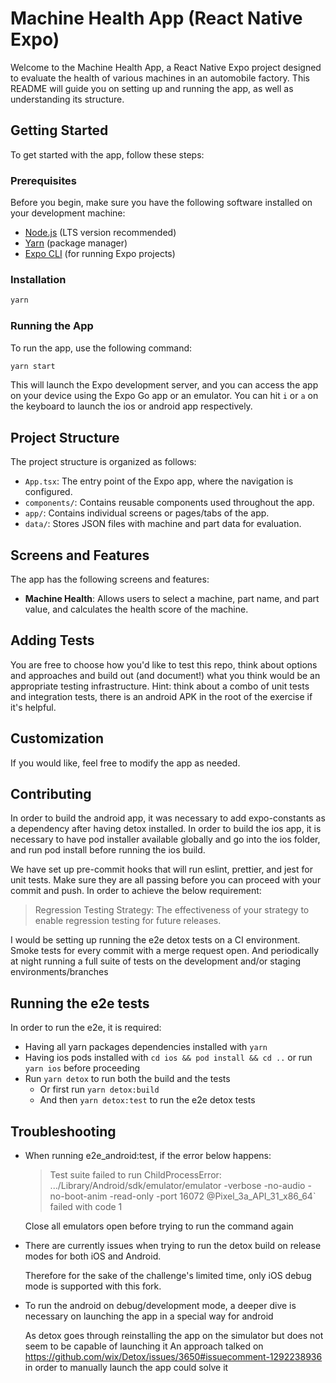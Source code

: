 # Machine Health App (React Native Expo)

Welcome to the Machine Health App, a React Native Expo project designed to evaluate the health of various machines in an automobile factory. This README will guide you on setting up and running the app, as well as understanding its structure.

## Getting Started

To get started with the app, follow these steps:

### Prerequisites

Before you begin, make sure you have the following software installed on your development machine:

- [Node.js](https://nodejs.org/) (LTS version recommended)
- [Yarn](https://classic.yarnpkg.com/en/docs/install/) (package manager)
- [Expo CLI](https://docs.expo.dev/get-started/installation/) (for running Expo projects)

### Installation

```bash
yarn
```

### Running the App

To run the app, use the following command:

```bash
yarn start
```

This will launch the Expo development server, and you can access the app on your device using the Expo Go app or an emulator. You can hit `i` or `a` on the keyboard to launch the ios or android app respectively.

## Project Structure

The project structure is organized as follows:

- `App.tsx`: The entry point of the Expo app, where the navigation is configured.
- `components/`: Contains reusable components used throughout the app.
- `app/`: Contains individual screens or pages/tabs of the app.
- `data/`: Stores JSON files with machine and part data for evaluation.

## Screens and Features

The app has the following screens and features:

- **Machine Health**: Allows users to select a machine, part name, and part value, and calculates the health score of the machine.

## Adding Tests

You are free to choose how you'd like to test this repo, think about options and approaches and build out (and document!) what you think would be an appropriate testing infrastructure. Hint: think about a combo of unit tests and integration tests, there is an android APK in the root of the exercise if it's helpful.

## Customization

If you would like, feel free to modify the app as needed.

## Contributing

In order to build the android app, it was necessary to add expo-constants as a dependency after having detox installed.
In order to build the ios app, it is necessary to have pod installer available globally and go into the ios folder,
and run pod install before running the ios build.

We have set up pre-commit hooks that will run eslint, prettier, and jest for unit tests. Make sure they are all passing
before you can proceed with your commit and push. In order to achieve the below requirement:

> Regression Testing Strategy: The effectiveness of your strategy to enable regression testing for future releases.

I would be setting up running the e2e detox tests on a CI environment. Smoke tests for every commit with a merge request open.
And periodically at night running a full suite of tests on the development and/or staging environments/branches

## Running the e2e tests

In order to run the e2e, it is required:

 - Having all yarn packages dependencies installed with `yarn`
 - Having ios pods installed with `cd ios && pod install && cd ..` or run `yarn ios` before proceeding
 - Run `yarn detox` to run both the build and the tests
    - Or first run `yarn detox:build`
    - And then `yarn detox:test` to run the e2e detox tests

 <!-- * If testing on Android, a Pixel 3a android simulator running on API 31 and CPU arch x86_64 named `Pixel_3a_API_31_x86_64` on Android Studios' Virtual Device Manager
    Or you can get around by creating it, if you have the dependencies installed locally, with the command `avdmanager create avd --name 'Pixel_3a_API_31_x86_64' --package "system-images;android-31;google_apis;x86_64" --tag google_apis --device pixel_3a` and `emulator -avd Pixel_3a_API_31_x86_64`. Still, it is necessary to have the sdk `system-images;android-31;google_apis;x86_64` installed previously either through command line or Android Studio. -->
 <!-- * If testing on Android, run `yarn e2e_android:build` to create an apk for detox assisted e2e testing.
 * If testing on iOS, running `yarn e2e_ios:build` to create the iOS build for detox assisted e2e testing. -->

## Troubleshooting

- When running e2e_android:test, if the error below happens:

    > Test suite failed to run ChildProcessError: .../Library/Android/sdk/emulator/emulator -verbose -no-audio -no-boot-anim -read-only -port 16072 @Pixel_3a_API_31_x86_64` failed with code 1

    Close all emulators open before trying to run the command again

- There are currently issues when trying to run the detox build on release modes for both iOS and Android.

    Therefore for the sake of the challenge's limited time, only iOS debug mode is supported with this fork.

- To run the android on debug/development mode, a deeper dive is necessary on launching the app in a special way for android

    As detox goes through reinstalling the app on the simulator but does not seem to be capable of launching it
    An approach talked on https://github.com/wix/Detox/issues/3650#issuecomment-1292238936 in order to manually launch the app could solve it

